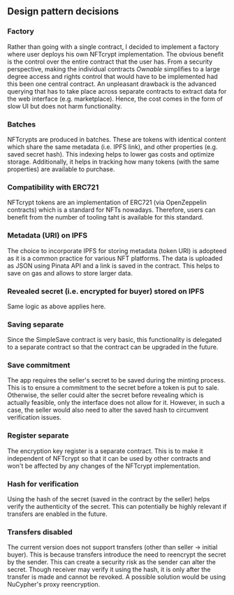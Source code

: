 ## Design pattern decisions

### Factory
Rather than going with a single contract, I decided to implement a factory where user deploys his own NFTcrypt implementation. The obvious benefit is the control over the entire contract that the user has. From a security perspective, making the individual contracts _Ownable_ simplifies to a large degree access and rights control that would have to be implemented had this been one central contract. An unpleasant drawback is the advanced querying that has to take place across separate contracts to extract data for the web interface (e.g. marketplace). Hence, the cost comes in the form of slow UI but does not harm functionality. 

### Batches
NFTcrypts are produced in batches. These are tokens with identical content which share the same metadata (i.e. IPFS link), and other properties (e.g. saved secret hash). This indexing helps to lower gas costs and optimize storage. Additionally, it helps in tracking how many tokens (with the same properties) are available to purchase.

### Compatibility with ERC721
NFTcrypt tokens are an implementation of ERC721 (via OpenZeppelin contracts) which is a standard for NFTs nowadays. Therefore, users can benefit from the number of tooling taht is available for this standard. 

### Metadata (URI) on IPFS
The choice to incorporate IPFS for storing metadata (token URI) is adopteed as it is a common practice for various NFT platforms. The data is uploaded as JSON using Pinata API and a link is saved in the contract. This helps to save on gas and allows to store larger data. 

### Revealed secret (i.e. encrypted for buyer) stored on IPFS
Same logic as above applies here. 

### Saving separate
Since the SimpleSave contract is very basic, this functionality is delegated to a separate contract so that the contract can be upgraded in the future. 

### Save commitment
The app requires the seller's secret to be saved during the minting process. This is to ensure a commitment to the secret before a token is put to sale. Otherwise, the seller could alter the secret before revealing which is actually feasible, only the interface does not allow for it. However, in such a case, the seller would also need to alter the saved hash to circumvent verification issues.  

### Register separate
The encryption key register is a separate contract. This is to make it independent of NFTcrypt so that it can be used by other contracts and won't be affected by any changes of the NFTcrypt implementation. 

### Hash for verification
Using the hash of the secret (saved in the contract by the seller) helps verify the authenticity of the secret. This can potentially be highly relevant if transfers are enabled in the future. 

### Transfers disabled
The current version does not support transfers (other than seller -> initial buyer). This is because transfers introduce the need to reencrypt the secret by the sender. This can create a security risk as the sender can alter the secret. Though receiver may verify it using the hash, it is only after the transfer is made and cannot be revoked. A possible solution would be using NuCypher's proxy reencryption. 





